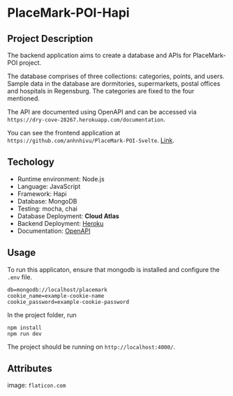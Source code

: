 # PlaceMark-POI-Hapi

## Project Description
The backend application aims to create a database and APIs for PlaceMark-POI project. 

The database comprises of three collections: categories, points, and users. Sample data in the database are dormitories, supermarkets, postal offices and hospitals in Regensburg. The categories are fixed to the four mentioned.

The API are documented using OpenAPI and can be accessed via `https://dry-cove-28267.herokuapp.com/documentation`. 

You can see the frontend application at `https://github.com/anhnhivu/PlaceMark-POI-Svelte`. [Link](https://github.com/anhnhivu/PlaceMark-POI-Svelte).

## Techology
- Runtime environment: Node.js
- Language: JavaScript
- Framework: Hapi
- Database: MongoDB
- Testing: mocha, chai
- Database Deployment: <b>Cloud Atlas</b>
- Backend Deployment: [Heroku](https://dry-cove-28267.herokuapp.com/) 
- Documentation: [OpenAPI](https://dry-cove-28267.herokuapp.com/documentation)

## Usage

To run this applicaton, ensure that mongodb is installed and configure the `.env` file.

```
db=mongodb://localhost/placemark
cookie_name=example-cookie-name
cookie_password=example-cookie-password
```

In the project folder, run

```
npm install
npm run dev
```

The project should be running on `http://localhost:4000/`.

## Attributes
image: `flaticon.com`
